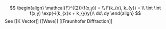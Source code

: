 $$
\begin{align}
\mathcal{F}^{(2)}(f(x,y)) = \\
 F(k_{x}, k_{y}) =  \\
\int \int f(x,y) \exp(-i(k_{x}x + k_{y}y))\ dx\ dy
\end{align}
$$
See 
	[[K Vector]]
	[[Wave]]
	[[Fraunhofer Diffraction]]
	
